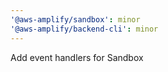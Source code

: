 ```yaml
---
'@aws-amplify/sandbox': minor
'@aws-amplify/backend-cli': minor
---
```


Add event handlers for Sandbox
